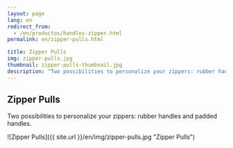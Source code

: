 ```yaml
---
layout: page
lang: en
redirect_from:
  - /en/productos/handles-zipper.html
permalink: en/zipper-pulls.html

title: Zipper Pulls
img: zipper-pulls.jpg
thumbnail: zipper-pulls-thumbnail.jpg
description: "Two possibilities to personalize your zippers: rubber handles and padded handles."
---
```

## Zipper Pulls
Two possibilities to personalize your zippers: rubber handles and padded handles.

![Zipper Pulls]({{ site.url }}/en/img/zipper-pulls.jpg "Zipper Pulls")
